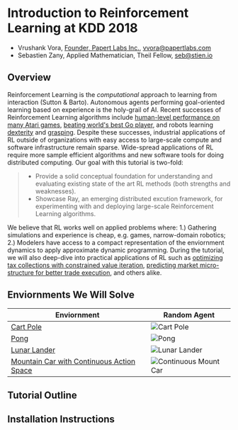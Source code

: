 # Introduction to Reinforcement Learning at KDD 2018
- Vrushank Vora, [Founder, Papert Labs Inc.](https://www.papertlabs.com/), vvora@papertlabs.com
- Sebastien Zany, Applied Mathematician, Theil Fellow, seb@stien.io

## Overview 
Reinforcement Learning is the _computational_ approach to learning from interaction (Sutton & Barto). Autonomous agents performing goal-oriented learning based on experience is the holy-grail of AI. Recent successes of Reinforcement Learning algorithms include [human-level performance on many Atari games](https://storage.googleapis.com/deepmind-media/dqn/DQNNaturePaper.pdf), [beating world's best Go player](https://en.wikipedia.org/wiki/AlphaZero), and robots learning [dexterity](https://blog.openai.com/learning-dexterity/) and [grasping](https://arxiv.org/abs/1806.10293). Despite these successes, industrial applications of RL outside of organizations with easy access to large-scale compute and software infrastructure remain sparse. Wide-spread applications of RL require more sample efficient algorithms and new software tools for doing distributed computing. Our goal with this tutorial is two-fold: 

> - Provide a solid conceptual foundation for understanding and evaluating existing state of the art RL methods (both strengths and weaknesses).
> - Showcase Ray, an emerging distributed excution framework, for experimenting with and deploying large-scale Reinforcement Learning algorithms. 

We believe that RL works well on applied problems where: 1.) Gathering simulations and experience is cheap, e.g. games, narrow-domain robotics; 2.) Modelers have access to a compact representation of the enviornment dynamics to apply approximate dynamic programming. During the tutorial, we will also deep-dive into practical applications of RL such as [optimizing tax collections with constrained value iteration](https://www.youtube.com/watch?v=bLsCuN6PQCE), [predicting market micro-structure for better trade execution](https://www.seas.upenn.edu/~mkearns/papers/rlexec.pdf), and others alike. 

## Enviornments We Will Solve


| Enviornment  | Random Agent |
| ------------- |------------- |
| [Cart Pole](https://github.com/openai/gym/wiki/CartPole-v0) | ![Cart Pole](https://media.giphy.com/media/69pvRfohiQMSWzjn9A/giphy.gif)| 
| [Pong](https://github.com/openai/gym/wiki/Leaderboard#pong-v0) | ![Pong](https://media.giphy.com/media/B1EfqKz0VjkZq4ZPRr/giphy.gif)| 
| [Lunar Lander](https://github.com/openai/gym/wiki/Leaderboard#pong-v0) | ![Lunar Lander](https://media.giphy.com/media/1xNT1jP81eiLtkiWuI/giphy.gif)| 
| [Mountain Car with Continuous Action Space](https://github.com/openai/gym/wiki/MountainCarContinuous-v0)| ![Continuous Mount Car](https://media.giphy.com/media/czMcAThaMUDi244p5R/giphy.gif)| 






## Tutorial Outline 


## Installation Instructions 

